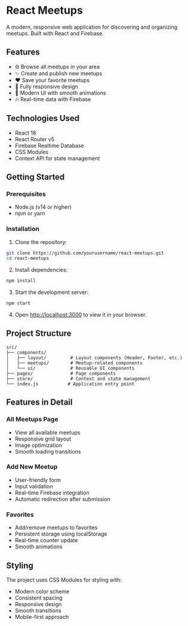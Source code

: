 # React Meetups

A modern, responsive web application for discovering and organizing meetups. Built with React and Firebase.

## Features

- 🌐 Browse all meetups in your area
- ✨ Create and publish new meetups
- ❤️ Save your favorite meetups
- 📱 Fully responsive design
- 🎨 Modern UI with smooth animations
- 🔥 Real-time data with Firebase

## Technologies Used

- React 18
- React Router v5
- Firebase Realtime Database
- CSS Modules
- Context API for state management

## Getting Started

### Prerequisites

- Node.js (v14 or higher)
- npm or yarn

### Installation

1. Clone the repository:
```bash
git clone https://github.com/yourusername/react-meetups.git
cd react-meetups
```

2. Install dependencies:
```bash
npm install
```

3. Start the development server:
```bash
npm start
```

4. Open [http://localhost:3000](http://localhost:3000) to view it in your browser.

## Project Structure

```
src/
├── components/
│   ├── layout/         # Layout components (Header, Footer, etc.)
│   ├── meetups/        # Meetup-related components
│   └── ui/             # Reusable UI components
├── pages/              # Page components
├── store/              # Context and state management
└── index.js           # Application entry point
```

## Features in Detail

### All Meetups Page
- View all available meetups
- Responsive grid layout
- Image optimization
- Smooth loading transitions

### Add New Meetup
- User-friendly form
- Input validation
- Real-time Firebase integration
- Automatic redirection after submission

### Favorites
- Add/remove meetups to favorites
- Persistent storage using localStorage
- Real-time counter update
- Smooth animations

## Styling

The project uses CSS Modules for styling with:
- Modern color scheme
- Consistent spacing
- Responsive design
- Smooth transitions
- Mobile-first approach
